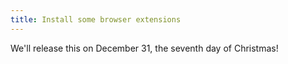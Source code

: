 ```yaml
---
title: Install some browser extensions
---
```


We'll release this on December 31, the seventh day of Christmas!

<!-- Privacy Badger, HTTPS Everywhere, ... -->
